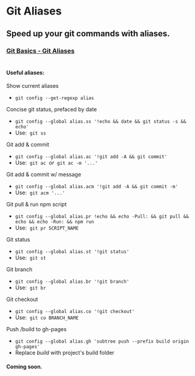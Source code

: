 # Git Aliases

## Speed up your git commands with aliases.

### [Git Basics - Git Aliases](https://git-scm.com/book/en/v2/Git-Basics-Git-Aliases)

#

#### Useful aliases:

Show current aliases
- `git config --get-regexp alias`

Concise git status, prefaced by date
- `git config --global alias.ss '!echo && date && git status -s && echo'`
- Use:&nbsp; `git ss`

Git add & commit
- `git config --global alias.ac '!git add -A && git commit'`
- Use:&nbsp; `git ac` &nbsp;*or*&nbsp; `git ac -m '...'`

Git add & commit w/ message
- `git config --global alias.acm '!git add -A && git commit -m'`
- Use:&nbsp; `git acm '...'`

Git pull & run npm script
- `git config --global alias.pr !echo && echo -Pull: && git pull && echo && echo -Run: && npm run`
- Use:&nbsp; `git pr SCRIPT_NAME`

Git status
- `git config --global alias.st '!git status'`
- Use:&nbsp; `git st`

Git branch
- `git config --global alias.br '!git branch'`
- Use:&nbsp; `git br`

Git checkout
- `git config --global alias.co '!git checkout'`
- Use:&nbsp; `git co BRANCH_NAME`

Push /build to gh-pages
- `git config --global alias.gh 'subtree push --prefix build origin gh-pages'`
- Replace *build* with project's build folder


#### Coming soon.

